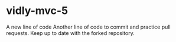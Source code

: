 # vidly-mvc-5
A new line of code
Another line of code to commit and practice pull requests.
Keep up to date with the forked repository.